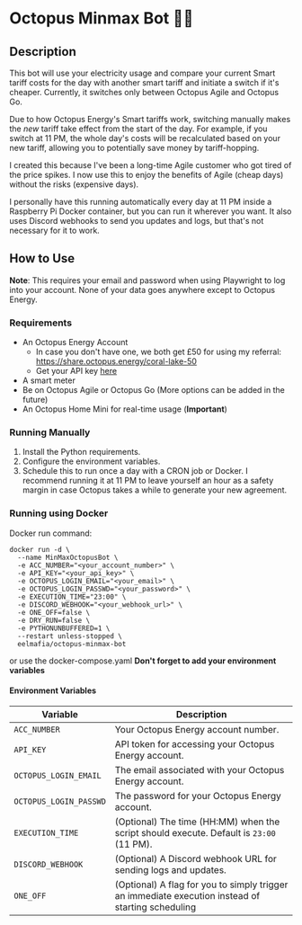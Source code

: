# Octopus Minmax Bot 🐙🤖

## Description
This bot will use your electricity usage and compare your current Smart tariff costs for the day with another smart tariff and initiate a switch if it's cheaper. Currently, it switches only between Octopus Agile and Octopus Go.

Due to how Octopus Energy's Smart tariffs work, switching manually makes the *new* tariff take effect from the start of the day. For example, if you switch at 11 PM, the whole day's costs will be recalculated based on your new tariff, allowing you to potentially save money by tariff-hopping.

I created this because I've been a long-time Agile customer who got tired of the price spikes. I now use this to enjoy the benefits of Agile (cheap days) without the risks (expensive days).

I personally have this running automatically every day at 11 PM inside a Raspberry Pi Docker container, but you can run it wherever you want. It also uses Discord webhooks to send you updates and logs, but that's not necessary for it to work.

## How to Use
**Note**: This requires your email and password when using Playwright to log into your account. None of your data goes anywhere except to Octopus Energy.

### Requirements
- An Octopus Energy Account  
  - In case you don't have one, we both get £50 for using my referral: https://share.octopus.energy/coral-lake-50
  - Get your API key [here](https://octopus.energy/dashboard/new/accounts/personal-details/api-access)
- A smart meter
- Be on Octopus Agile or Octopus Go (More options can be added in the future)
- An Octopus Home Mini for real-time usage (**Important**)

### Running Manually
1. Install the Python requirements.
2. Configure the environment variables.
3. Schedule this to run once a day with a CRON job or Docker. I recommend running it at 11 PM to leave yourself an hour as a safety margin in case Octopus takes a while to generate your new agreement.

### Running using Docker
Docker run command:
```
docker run -d \
  --name MinMaxOctopusBot \
  -e ACC_NUMBER="<your_account_number>" \
  -e API_KEY="<your_api_key>" \
  -e OCTOPUS_LOGIN_EMAIL="<your_email>" \
  -e OCTOPUS_LOGIN_PASSWD="<your_password>" \
  -e EXECUTION_TIME="23:00" \
  -e DISCORD_WEBHOOK="<your_webhook_url>" \
  -e ONE_OFF=false \
  -e DRY_RUN=false \
  -e PYTHONUNBUFFERED=1 \
  --restart unless-stopped \
  eelmafia/octopus-minmax-bot
```

or use the docker-compose.yaml **Don't forget to add your environment variables**

#### Environment Variables
| Variable               | Description                                                                                       |
|------------------------|---------------------------------------------------------------------------------------------------|
| `ACC_NUMBER`           | Your Octopus Energy account number.                                                               |
| `API_KEY`              | API token for accessing your Octopus Energy account.                                              |
| `OCTOPUS_LOGIN_EMAIL`  | The email associated with your Octopus Energy account.                                            |
| `OCTOPUS_LOGIN_PASSWD` | The password for your Octopus Energy account.                                                     |
| `EXECUTION_TIME`       | (Optional) The time (HH:MM) when the script should execute. Default is `23:00` (11 PM).           |
| `DISCORD_WEBHOOK`      | (Optional) A Discord webhook URL for sending logs and updates.                                    |
| `ONE_OFF`              | (Optional) A flag for you to simply trigger an immediate execution instead of starting scheduling |
